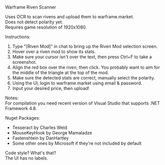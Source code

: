 Warframe Riven Scanner

Uses OCR to scan rivens and upload them to warframe.market.  
Does not detect polarity yet.  
Requires game resolution of 1920x1080.  

Instructions:
1. Type "[Riven Mod]" in chat to bring up the Riven Mod selection screen.
2. Hover over a riven mod to show its stats.
3. Make sure your cursor isn't over the text, then press Ctrl+F to take a screenshot.
4. Align the red box over the riven, then click. You probably want to aim for the middle of the triangle at the top of the mod.
5. Make sure the detected stats are correct, manually select the polarity.
6. Using the UI, login to warframe.market using email & password.
7. Input your desired price, then upload!

Notes:  
For compilation you need recent version of Visual Studio that supports .NET Framework 4.8.  

Nuget Packages:  
- Tesseract by Charles Weld
- MouseKeyHook by George Mamaladze
- Fastenshtein by DanHartley
- Some other ones by Microsoft if they're not included by default

Code style? What's that?  
The UI has no labels.  
